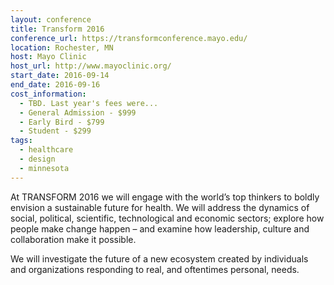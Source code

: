 ```yaml
---
layout: conference
title: Transform 2016
conference_url: https://transformconference.mayo.edu/
location: Rochester, MN
host: Mayo Clinic
host_url: http://www.mayoclinic.org/
start_date: 2016-09-14
end_date: 2016-09-16
cost_information:
  - TBD. Last year's fees were...
  - General Admission - $999
  - Early Bird - $799
  - Student - $299
tags:
  - healthcare
  - design
  - minnesota
---
```


At TRANSFORM 2016 we will engage with the world’s top thinkers to boldly envision a sustainable future for health. We will address the dynamics of social, political, scientific, technological and economic sectors; explore how people make change happen – and examine how leadership, culture and collaboration make it possible.

We will investigate the future of a new ecosystem created by individuals and organizations responding to real, and oftentimes personal, needs.
